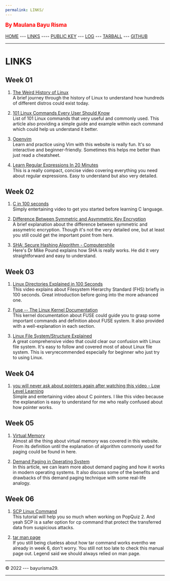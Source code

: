 ```yaml
---
permalink: LINKS/
---
```

<span style="color:red; font-weight:bold; font-size:larger;">By Maulana Bayu Risma</span>
<br><br>
[HOME](https://bayurisma29.github.io/os222/) ---
[LINKS](LINKS/) ----
[PUBLIC KEY](TXT/mypubkey.txt) ---
[LOG](TXT/mylog.txt) ---
[TARBALL](SandBox/) ---
[GITHUB](https://github.com/bayurisma29/os222)
<br>
<hr>

# LINKS<br>
## Week 01<br>
1. [The Weird History of Linux](https://youtu.be/ShcR4Zfc6Dw)<br>
A brief journey through the history of Linux to understand how hundreds of different distros could exist today.

2. [101 Linux Commands Every User Should Know](https://linuxhint.com/101-linux-commands/)<br>
List of 101 Linux commands that very useful and commonly used. This article also providing a simple guide and example within each command which could help us understand it better.

3. [Openvim](https://www.openvim.com/)<br>
Learn and practice using Vim with this website is really fun. It's so interactive and beginner-friendly. Sometimes this helps me better than just read a cheatsheet.

4. [Learn Regular Expressions In 20 Minutes](https://youtu.be/rhzKDrUiJVk)<br>
This is a really compact, concise video covering everything you need about regular expressions. Easy to understand but also very detailed. 

## Week 02<br>
1. [C in 100 seconds](https://youtu.be/U3aXWizDbQ4)<br>
Simply entertaining video to get you started before learning C language.

2. [Difference Between Symmetric and Asymmetric Key Encryption](https://www.geeksforgeeks.org/difference-between-symmetric-and-asymmetric-key-encryption/)<br>
A brief explanation about the difference between symmetric and assymetric encryption. Though it's not the very detailed one, but at least you still could get the important point from here.

3. [SHA: Secure Hashing Algorithm - Computerphile](https://youtu.be/DMtFhACPnTY)<br>
Here's Dr Mike Pound explains how SHA is really works. He did it very straightforward and easy to understand.

## Week 03<br>
1. [Linux Directories Explained in 100 Seconds](https://www.youtube.com/watch?v=42iQKuQodW4&ab_channel=Fireship)<br>
This video explains about Filesystem Hierarchy Standard (FHS) briefly in 100 seconds. Great introduction before going into the more advanced one.

2. [Fuse -- The Linux Kernel Documentation](https://www.kernel.org/doc/html/latest/filesystems/fuse.html)<br>
This kernel documentation about FUSE could guide you to grasp some important commands and definition about FUSE system. It also provided with a well-explanation in each section. 

3. [Linux File System/Structure Explained](https://www.youtube.com/watch?v=HbgzrKJvDRw&ab_channel=DorianDotSlash)<br>
A great comprehensive video that could clear our confusion with Linux file system. It's easy to follow and covered most of about Linux file system. This is veryrecommended especially for beginner who just try to using Linux.
 
## Week 04<br>
1. [you will never ask about pointers again after watching this video - Low Level Learning](https://www.youtube.com/watch?v=2ybLD6_2gKM)<br>
Simple and entertaining video about C pointers. I like this video because the explanation is easy to understand for me who really confused about how pointer works.

## Week 05<br>
1. [Virtual Memory](https://www.tutorialspoint.com/operating_system/os_virtual_memory.htm)<br>
Almost all the thing about virtual memory was covered in this website. From its definition until the explanation of algorithm commonly used for paging could be found in here.

2. [Demand Paging in Operating System](https://www.naukri.com/learning/articles/working-of-demand-paging-in-operating-system/)<br>
In this article, we can learn more about demand paging and how it works in modern operating systems. It also discuss some of the benefits and drawbacks of this demand paging technique with some real-life analogy.

## Week 06<br>
1. [SCP Linux Command](https://www.freecodecamp.org/news/scp-linux-command-example-how-to-ssh-file-transfer-from-remote-to-local/)<br>
This tutorial will help you so much when working on PopQuiz 2. And yeah SCP is a safer option for cp command that protect the transferred data from suspicious attacks.

2. [tar man page](https://linux.die.net/man/1/tar)<br>
If you still being clueless about how tar command works eventho we already in week 6, don't worry. You still not too late to check this manual page out. Legend said we should always relied on man page.

<hr>
&copy; 2022 --- bayurisma29.
<hr>
<br>

